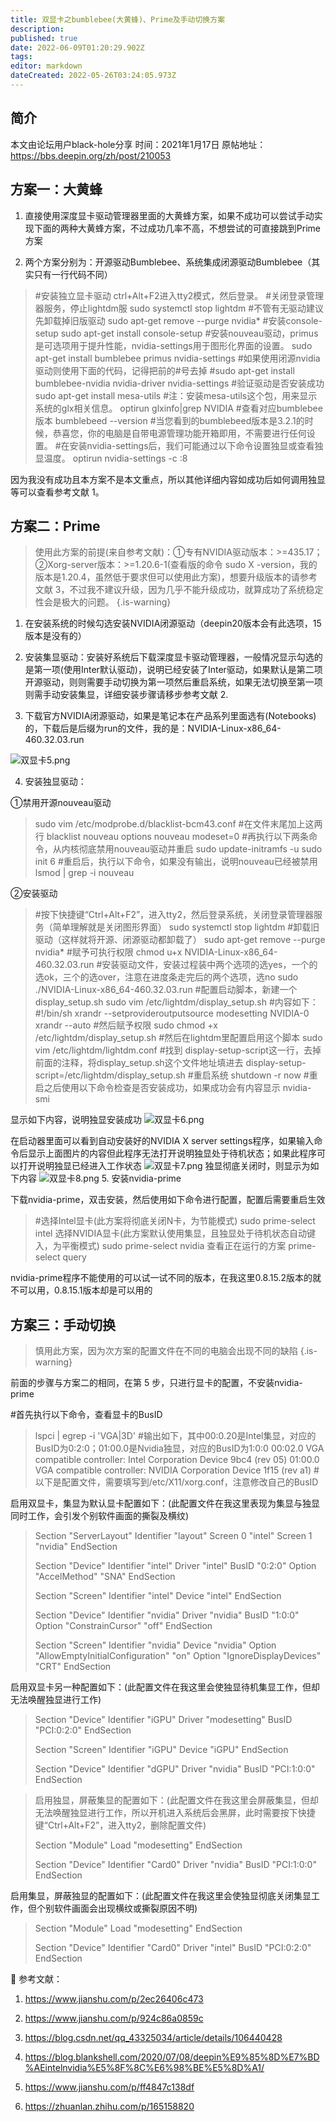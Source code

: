 ```yaml
---
title: 双显卡之bumblebee(大黄蜂)、Prime及手动切换方案
description: 
published: true
date: 2022-06-09T01:20:29.902Z
tags: 
editor: markdown
dateCreated: 2022-05-26T03:24:05.973Z
---
```


## 简介
本文由论坛用户black-hole分享
时间：2021年1月17日
原帖地址：https://bbs.deepin.org/zh/post/210053

## 方案一：大黄蜂

1. 直接使用深度显卡驱动管理器里面的大黄蜂方案，如果不成功可以尝试手动实现下面的两种大黄蜂方案，不过成功几率不高，不想尝试的可直接跳到Prime方案

2. 两个方案分别为：开源驱动Bumblebee、系统集成闭源驱动Bumblebee（其实只有一行代码不同）

> #安装独立显卡驱动
> ctrl+Alt+F2进入tty2模式，然后登录。
> #关闭登录管理器服务，停止lightdm服
> sudo systemctl stop lightdm
> #不管有无驱动建议先卸载掉旧版驱动
> sudo apt-get remove --purge nvidia*
> #安装console-setup
> sudo apt-get install console-setup
> #安装nouveau驱动，primus是可选项用于提升性能，nvidia-settings用于图形化界面的设置。
> sudo apt-get install bumblebee primus nvidia-settings
> #如果使用闭源nvidia驱动则使用下面的代码，记得把前的#号去掉
> #sudo apt-get install bumblebee-nvidia nvidia-driver nvidia-settings
> #验证驱动是否安装成功
> sudo apt-get install mesa-utils
> #注：安装mesa-utils这个包，用来显示系统的glx相关信息。
> optirun glxinfo|grep NVIDIA
> #查看对应bumblebee版本
> bumblebeed --version
> #当您看到的bumblebeed版本是3.2.1的时候，恭喜您，你的电脑是自带电源管理功能开箱即用，不需要进行任何设置。
> #在安装nvidia-settings后，我们可能通过以下命令设置独显或查看独显温度。
> optirun nvidia-settings -c :8

因为我没有成功且本方案不是本文重点，所以其他详细内容如成功后如何调用独显等可以查看参考文献 1。

## 方案二：Prime

> 使用此方案的前提(来自参考文献)：①专有NVIDIA驱动版本：>=435.17；②Xorg-server版本：>=1.20.6-1(查看版的命令 sudo X -version，我的版本是1.20.4，虽然低于要求但可以使用此方案)，想要升级版本的请参考文献 3，不过我不建议升级，因为几乎不能升级成功，就算成功了系统稳定性会是极大的问题。
{.is-warning}


1. 在安装系统的时候勾选安装NVIDIA闭源驱动（deepin20版本会有此选项，15版本是没有的）

2. 安装集显驱动：安装好系统后下载深度显卡驱动管理器，一般情况显示勾选的是第一项(使用Inter默认驱动)，说明已经安装了Inter驱动，如果默认是第二项开源驱动，则则需要手动切换为第一项然后重启系统，如果无法切换至第一项则需手动安装集显，详细安装步骤请移步参考文献 2.

3. 下载官方NVIDIA闭源驱动，如果是笔记本在产品系列里面选有(Notebooks)的，下载后是后缀为run的文件，我的是：NVIDIA-Linux-x86_64-460.32.03.run

![双显卡5.png](/图片存储/双显卡5.png)

4. 安装独显驱动：

①禁用开源nouveau驱动
> 
> sudo vim /etc/modprobe.d/blacklist-bcm43.conf
> #在文件末尾加上这两行
> blacklist nouveau
> options nouveau modeset=0
> #再执行以下两条命令，从内核彻底禁用nouveau驱动并重启
> sudo update-initramfs -u
> sudo init 6
> #重启后，执行以下命令，如果没有输出，说明nouveau已经被禁用
> lsmod | grep -i nouveau
> 
②安装驱动

> #按下快捷键“Ctrl+Alt+F2”，进入tty2，然后登录系统，关闭登录管理器服务（简单理解就是关闭图形界面）
> sudo systemctl stop lightdm
> #卸载旧驱动（这样就将开源、闭源驱动都卸载了）
> sudo apt-get remove --purge nvidia*
> #赋予可执行权限
> chmod u+x NVIDIA-Linux-x86_64-460.32.03.run
> #安装驱动文件，安装过程装中两个选项的选yes，一个的选ok，三个的选over，注意在进度条走完后的两个选项，选no
> sudo ./NVIDIA-Linux-x86_64-460.32.03.run
> #配置启动脚本，新建一个display_setup.sh
> sudo vim /etc/lightdm/display_setup.sh
> #内容如下：
> #!/bin/sh
> xrandr --setprovideroutputsource modesetting NVIDIA-0
> xrandr --auto
> #然后赋予权限
> sudo chmod +x /etc/lightdm/display_setup.sh
> #然后在lightdm里配置启用这个脚本
> sudo vim /etc/lightdm/lightdm.conf
> #找到 display-setup-script这一行，去掉前面的注释，将display_setup.sh这个文件地址填进去
> display-setup-script=/etc/lightdm/display_setup.sh
> #重启系统
> shutdown -r now
> #重启之后使用以下命令检查是否安装成功，如果成功会有内容显示
> nvidia-smi

显示如下内容，说明独显安装成功
![双显卡6.png](/图片存储/双显卡6.png)

在启动器里面可以看到自动安装好的NVIDIA X server settings程序，如果输入命令后显示上面图片的内容但此程序无法打开说明独显处于待机状态；如果此程序可以打开说明独显已经进入工作状态
![双显卡7.png](/图片存储/双显卡7.png)
独显彻底关闭时，则显示为如下内容
![双显卡8.png](/图片存储/双显卡8.png)
5. 安装nvidia-prime

下载nvidia-prime，双击安装，然后使用如下命令进行配置，配置后需要重启生效

> #选择Intel显卡(此方案将彻底关闭N卡，为节能模式)
> sudo prime-select intel
> 选择NVIDIA显卡(此方案默认使用集显，且独显处于待机状态自动键入，为平衡模式)
> sudo prime-select nvidia
> 查看正在运行的方案
> prime-select query
> 
nvidia-prime程序不能使用的可以试一试不同的版本，在我这里0.8.15.2版本的就不可以用，0.8.15.1版本却是可以用的

## 方案三：手动切换

> 慎用此方案，因为次方案的配置文件在不同的电脑会出现不同的缺陷
{.is-warning}


前面的步骤与方案二的相同，在第 5 步，只进行显卡的配置，不安装nvidia-prime

#首先执行以下命令，查看显卡的BusID
> lspci | egrep -i 'VGA|3D'
> #输出如下，其中00:0.20是Intel集显，对应的BusID为0:2:0；01:00.0是Nvidia独显，对应的BusID为1:0:0
> 00:02.0 VGA compatible controller: Intel Corporation Device 9bc4 (rev 05)
> 01:00.0 VGA compatible controller: NVIDIA Corporation Device 1f15 (rev a1)
> #以下是配置文件，需要填写到/etc/X11/xorg.conf，注意修改自己的BusID

启用双显卡，集显为默认显卡配置如下：(此配置文件在我这里表现为集显与独显同时工作，会引发个别软件画面的撕裂及横纹)
> 
> Section "ServerLayout"
>     Identifier "layout"
>     Screen 0 "intel"
>     Screen 1 "nvidia"
> EndSection
> 
> Section "Device"
>     Identifier "intel"
>     Driver "intel"
>     BusID "0:2:0"
>     Option "AccelMethod" "SNA"
> EndSection
> 
> Section "Screen"
>     Identifier "intel"
>     Device "intel"
> EndSection
> 
> Section "Device"
>     Identifier "nvidia"
>     Driver "nvidia"
>     BusID "1:0:0"
>     Option "ConstrainCursor" "off"
> EndSection
> 
> Section "Screen"
>     Identifier "nvidia"
>     Device "nvidia"
>     Option "AllowEmptyInitialConfiguration" "on"
>     Option "IgnoreDisplayDevices" "CRT"
> EndSection
> 
启用双显卡另一种配置如下：(此配置文件在我这里会使独显待机集显工作，但却无法唤醒独显进行工作)

> Section "Device"
>   Identifier "iGPU"
>   Driver "modesetting"
>   BusID "PCI:0:2:0"
> EndSection
>  
> Section "Screen"
>   Identifier "iGPU"
>   Device "iGPU"
> EndSection
>  
> Section "Device"
>   Identifier "dGPU"
>   Driver "nvidia"
>   BusID  "PCI:1:0:0"
> EndSection

> 启用独显，屏蔽集显的配置如下：(此配置文件在我这里会屏蔽集显，但却无法唤醒独显进行工作，所以开机进入系统后会黑屏，此时需要按下快捷键“Ctrl+Alt+F2”，进入tty2，删除配置文件)
> 
> Section "Module"
>     Load "modesetting"
> EndSection
> 
> Section "Device"
>     Identifier "Card0"
>     Driver "nvidia"
>     BusID  "PCI:1:0:0"
> EndSection

启用集显，屏蔽独显的配置如下：(此配置文件在我这里会使独显彻底关闭集显工作，但个别软件画面会出现横纹或撕裂原因不明)

> Section "Module"
>     Load "modesetting"
> EndSection
> 
> Section "Device"
>     Identifier "Card0"
>     Driver "intel"
>     BusID "PCI:0:2:0"
> EndSection


📃 参考文献：

1. https://www.jianshu.com/p/2ec26406c473

2. https://www.jianshu.com/p/924c86a0859c

3. https://blog.csdn.net/qq_43325034/article/details/106440428

4. https://blog.blankshell.com/2020/07/08/deepin%E9%85%8D%E7%BD%AEintelnvidia%E5%8F%8C%E6%98%BE%E5%8D%A1/

5. https://www.jianshu.com/p/ff4847c138df

6. https://zhuanlan.zhihu.com/p/165158820